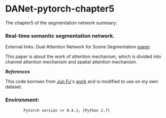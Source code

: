 # DANet-pytorch-chapter5

The chapter5 of the segmentation network summary: 
### Real-time semantic segmentation network.

External links: Dual Attention Network for Scene Segmentation [paper](https://arxiv.org/pdf/1809.02983.pdf).

This paper is about the work of attention mechanism, which is divided into channel attention mechanism and spatial attention mechanism.

***References***

This code borrows from [Jun Fu](https://github.com/junfu1115)'s [work](https://github.com/junfu1115/DANet) and is modified to use on my own dataset.

### Environment: 
  
            Pytorch version >> 0.4.1; [Python 2.7]

